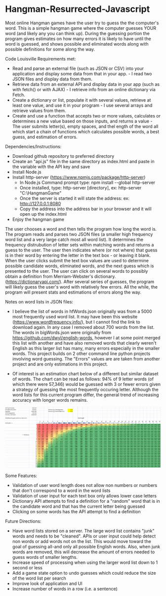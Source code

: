 # Hangman-Resurrected-Javascript
Most online Hangman games have the user try to guess the the computer's word. This is a simple hangman game where the computer guesses YOUR word (and likely any you can think up). During the guessing portion the program gives estimates on how many errors it is likely to have until the word is guessed, and shows possible and eliminated words along with possible definitions for some along the way.

Code Louisville Requirements met:
* Read and parse an external file (such as JSON or CSV) into your application and display some data from that in your app. - I read two JSON files and display data from them. 
* Retrieve data from an external API and display data in your app (such as with fetch() or with AJAX) - I retrieve info from an online dictionary via Fetch.
* Create a dictionary or list, populate it with several values, retrieve at least one value, and use it in your program - I use several arrays and retrieve values from them. 
* Create and use a function that accepts two or more values, calculates or determines a new value based on those inputs, and returns a value - The user submits letter(s), empty spaces, and thel ength of the word all which start a chain of functions which calculates possible words, a best guess, and estimation of errors.

Dependencies/Instructions:
* Download github repository to preferred directory
* Create an "api.js" file in the same directory as index.html and paste in the variable with the API key and save
* Install Node.js
* Install http-server (https://www.npmjs.com/package/http-server)
    * In Node.js Command prompt type: npm install --global http-server
    * Once installed, type: http-server [directory], ex: http-server "C:\HangmanGame"
    * Once the server is started it will state the address: ex: http://127.0.0.1:8080
    * Copy the address into the address bar in your browser and it will open up the index.html
* Enjoy the hangman game

The user chooses a word and then tells the program how long the word is. The program reads and parses two JSON files (a smaller high frequency word list and a very large catch most all word list). It determines the frequency distrubution of letter sets within matching words and returns a guess to the user. The user then indicates where (or not where) that guess is in their word by entering the letter in the text box - or leaving it blank. When the user clicks submit the text box values are used to determine possible candidate words, eliminated words, and the next guess which is presented to the user. The user can click on several words to possibly obtain a definition from Merriam-Webster's dictionary. (https://dictionaryapi.com/). After several series of guesses, the program will likely guess the user's word with relatively few errors. All the while, the program will present stats and estimations of errors along the way.

Notes on word lists in JSON files:
* I believe the list of words in hfWords.json originally was from a 5000 most frequently used word list. It may have been this website (https://www.wordfrequency.info/), but I cannot find the link to download again. In any case I removed about 700 words from the list. The words in bigWords.json were originally from https://github.com/dwyl/english-words, however I at some point merged this list with another and have also removed words that clearly weren't English as this larger list has many, many errors especially in the smaller words. This project builds on 2 other command line python projects involving word guessing. The "Errors" values are are taken from another project and are only estimations in this project.

* Of interest is an estimation chart below of a different but similar dataset of words. The chart can be read as follows: 94% of 9 letter words (of which there were 57,346) would be guessed with 3 or fewer errors given a strategy of guessing the most frequently occuring letter. Although the word lists for this current program differ, the general trend of increasing accuracy with longer words remains. 



![Percentages](images/Percentages.png) 


Some Features:
* Validation of user word length does not allow non numbers or numbers that don't correspond to a word in the word lists
* Validation of user input for each text box only allows lower case letters
* Dictionary API attempts to find a definition for a "random" word that is in the candidate word and that has the current letter being guessed
* Clicking on some words has the API attempt to find a definition
 
    
Future Directions:
* Have word lists stored on a server. The large word list contains "junk" words and needs to be "cleaned". APIs or user input could help detect non words or add words not on the list. This would move toward the goal of guessing all-and only all possible English words. Also, when junk words are removed, this will decrease the amount of errors needed to guess words of smaller lengths.
* Increase speed of processing when using the larger word list down to 1 second or less
 * Add a game state option to undo guesses which could  reduce the size of the word list per search
* Improve look of application and UI
* Increase number of words in a row (i.e. a sentence)